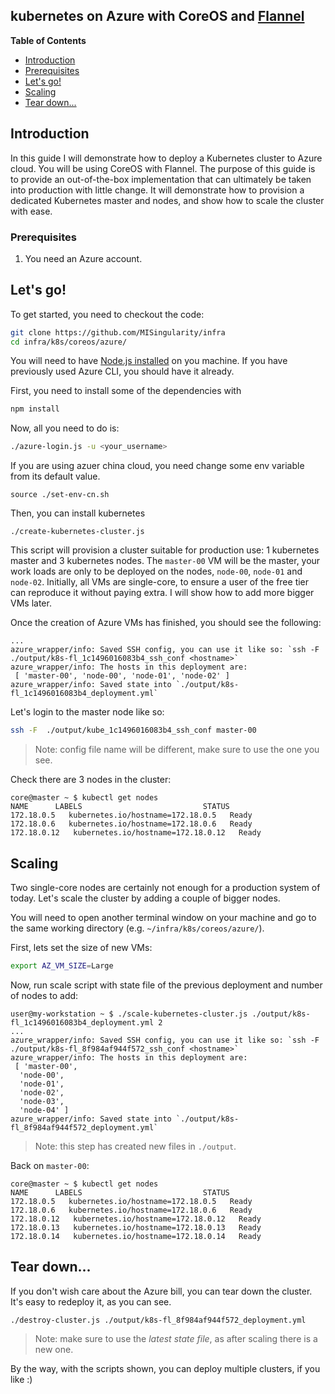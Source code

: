 kubernetes on Azure with CoreOS and [Flannel](https://github.com/coreos/flannel)
---------------------------------------------------------------

**Table of Contents**

- [Introduction](#introduction)
- [Prerequisites](#prerequisites)
- [Let's go!](#lets-go)
- [Scaling](#scaling)
- [Tear down...](#tear-down)

## Introduction

In this guide I will demonstrate how to deploy a Kubernetes cluster to Azure cloud. You will be using CoreOS with Flannel. The purpose of this guide is to provide an out-of-the-box implementation that can ultimately be taken into production with little change. It will demonstrate how to provision a dedicated Kubernetes master and nodes, and show how to scale the cluster with ease.

### Prerequisites

1. You need an Azure account.

## Let's go!

To get started, you need to checkout the code:

```sh
git clone https://github.com/MISingularity/infra
cd infra/k8s/coreos/azure/
```

You will need to have [Node.js installed](http://nodejs.org/download/) on you machine. If you have previously used Azure CLI, you should have it already.

First, you need to install some of the dependencies with

```sh
npm install
```

Now, all you need to do is:

```sh
./azure-login.js -u <your_username>
```
If you are using azuer china cloud, you need change some env variable from its default value.
```
source ./set-env-cn.sh
```
Then, you can install kubernetes
```
./create-kubernetes-cluster.js
```

This script will provision a cluster suitable for production use: 1 kubernetes master and 3 kubernetes nodes. The `master-00` VM will be the master, your work loads are only to be deployed on the nodes, `node-00`, `node-01` and `node-02`. Initially, all VMs are single-core, to ensure a user of the free tier can reproduce it without paying extra. I will show how to add more bigger VMs later.

Once the creation of Azure VMs has finished, you should see the following:

```console
...
azure_wrapper/info: Saved SSH config, you can use it like so: `ssh -F  ./output/k8s-fl_1c1496016083b4_ssh_conf <hostname>`
azure_wrapper/info: The hosts in this deployment are:
 [ 'master-00', 'node-00', 'node-01', 'node-02' ]
azure_wrapper/info: Saved state into `./output/k8s-fl_1c1496016083b4_deployment.yml`
```

Let's login to the master node like so:

```sh
ssh -F  ./output/kube_1c1496016083b4_ssh_conf master-00
```

> Note: config file name will be different, make sure to use the one you see.

Check there are 3 nodes in the cluster:

```console
core@master ~ $ kubectl get nodes
NAME      LABELS                           STATUS
172.18.0.5   kubernetes.io/hostname=172.18.0.5   Ready
172.18.0.6   kubernetes.io/hostname=172.18.0.6   Ready
172.18.0.12   kubernetes.io/hostname=172.18.0.12   Ready
```
## Scaling

Two single-core nodes are certainly not enough for a production system of today. Let's scale the cluster by adding a couple of bigger nodes.

You will need to open another terminal window on your machine and go to the same working directory (e.g. `~/infra/k8s/coreos/azure/`).

First, lets set the size of new VMs:

```sh
export AZ_VM_SIZE=Large
```

Now, run scale script with state file of the previous deployment and number of nodes to add:

```console
user@my-workstation ~ $ ./scale-kubernetes-cluster.js ./output/k8s-fl_1c1496016083b4_deployment.yml 2
...
azure_wrapper/info: Saved SSH config, you can use it like so: `ssh -F  ./output/k8s-fl_8f984af944f572_ssh_conf <hostname>`
azure_wrapper/info: The hosts in this deployment are:
 [ 'master-00',
  'node-00',
  'node-01',
  'node-02',
  'node-03',
  'node-04' ]
azure_wrapper/info: Saved state into `./output/k8s-fl_8f984af944f572_deployment.yml`
```

> Note: this step has created new files in `./output`.

Back on `master-00`:

```console
core@master ~ $ kubectl get nodes
NAME      LABELS                           STATUS
172.18.0.5   kubernetes.io/hostname=172.18.0.5   Ready
172.18.0.6   kubernetes.io/hostname=172.18.0.6   Ready
172.18.0.12   kubernetes.io/hostname=172.18.0.12   Ready
172.18.0.13   kubernetes.io/hostname=172.18.0.13   Ready
172.18.0.14   kubernetes.io/hostname=172.18.0.14   Ready
```
## Tear down...

If you don't wish care about the Azure bill, you can tear down the cluster. It's easy to redeploy it, as you can see.

```sh
./destroy-cluster.js ./output/k8s-fl_8f984af944f572_deployment.yml
```
> Note: make sure to use the _latest state file_, as after scaling there is a new one.

By the way, with the scripts shown, you can deploy multiple clusters, if you like :)
